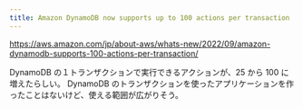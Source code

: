 ```yaml
---
title: Amazon DynamoDB now supports up to 100 actions per transaction
---
```


https://aws.amazon.com/jp/about-aws/whats-new/2022/09/amazon-dynamodb-supports-100-actions-per-transaction/

DynamoDB の１トランザクションで実行できるアクションが、25 から 100 に増えたらしい。
DynamoDB のトランザクションを使ったアプリケーションを作ったことはないけど、使える範囲が広がりそう。

